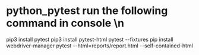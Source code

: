 # python_pytest run the following command in console \n
pip3 install pytest
pip3 install pytest-html 
pytest --fixtures 
pip install webdriver-manager
pytest --html=reports/report.html --self-contained-html
